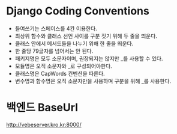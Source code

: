 # Django Coding Conventions

- 들여쓰기는 스페이스를 4칸 이용한다.
- 최상위 함수와 클래스 선언 사이를 구분 짓기 위해 두 줄을 띄운다.
- 클래스 안에서 메서드들을 나누기 위해 한 줄을 띄운다.
- 한 줄당 79글자를 넘어서는 안 된다.
- 패키지명은 모두 소문자이며, 권장되지는 않지만 _를 사용할 수 있다.
- 모듈명은 오직 소문자와 _로 구성되어야한다.
- 클래스명은 CapWords 컨벤션을 따른다.
- 변수명과 함수명은 오직 소문자만을 사용하며 구분을 위해 _를 사용한다.

# 백엔드 BaseUrl
http://vebeserver.kro.kr:8000/

